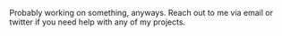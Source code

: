 Probably working on something, anyways.
Reach out to me via email or twitter if you need help with any of my projects.
<!---
dari-studios/dari-studios is a ✨ special ✨ repository because its `README.md` (this file) appears on your GitHub profile.
You can click the Preview link to take a look at your changes.
--->
